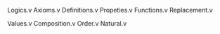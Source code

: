Logics.v
Axioms.v
Definitions.v
Propeties.v
Functions.v
Replacement.v
<!-- Infinity.v -->
Values.v
Composition.v
Order.v
Natural.v